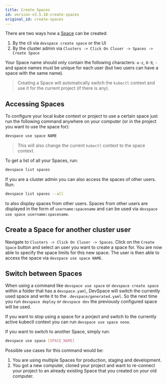 ```yaml
---
title: Create Spaces
id: version-v3.5.18-create-spaces
original_id: create-spaces
---
```


There are two ways how a [Space](/docs/cloud/spaces/what-are-spaces) can be created:
1. By the cli via `devspace create space` or the UI
2. By the cluster admin via `Clusters -> Click On Cluser -> Spaces -> Create Space`

Your Space name should only contain the following characters: `a-z`, `0-9`, `-` and space names must be unique for each user (but two users can have a space with the same name). 

> Creating a Space will automatically switch the `kubectl` context and use it for the current project (if there is any).

## Accessing Spaces

To configure your local kube context or project to use a certain space just run the following command anywhere on your computer (or in the project you want to use the space for):

```bash
devspace use space NAME
```

> This will also change the current `kubectl` context to the space context.  

To get a list of all your Spaces, run:
```bash
devspace list spaces
```

If you are a cluster admin you can also access the spaces of other users. Run:
```bash
devspace list spaces --all
```
to also display spaces from other users. Spaces from other users are displayed in the form of `username:spacename` and can be used via `devspace use space username:spacename`.

## Create a Space for another cluster user

Navigate to `Clusters -> Click On Cluser -> Spaces`. Click on the `Create Space` button and select an user you want to create a space for. You are now able to specify the space limits for this new space. The user is then able to access the space via `devspace use space NAME`. 

## Switch between Spaces

When using a command like `devspace use space` or `devspace create space` within a folder that has a `devspace.yaml`, DevSpace will switch the currently used space and write it to the `.devspace/generated.yaml`. So the next time you run `devspace deploy` or `devspace dev` the previously configured space will be used.  

If you want to stop using a space for a porject and switch to the currently active kubectl context you can run `devspace use space none`. 

If you want to switch to another Space, simply run:
```bash
devspace use space [SPACE_NAME]
```

Possible use cases for this command would be:
1. You are using multiple Spaces for production, staging and development.
2. You got a new computer, cloned your project and want to re-connect your project to an already existing Space that you created on your old computer.
